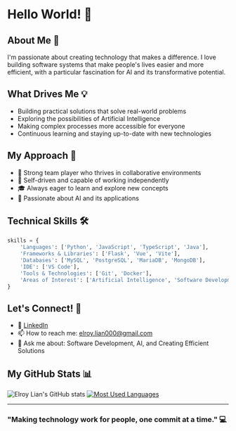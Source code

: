 # Hello World! 👋

## About Me 🎯
I'm passionate about creating technology that makes a difference. I love building software systems that make people's lives easier and more efficient, with a particular fascination for AI and its transformative potential.

## What Drives Me 💡
- Building practical solutions that solve real-world problems
- Exploring the possibilities of Artificial Intelligence
- Making complex processes more accessible for everyone
- Continuous learning and staying up-to-date with new technologies

## My Approach 🚀
- 👥 Strong team player who thrives in collaborative environments
- 💪 Self-driven and capable of working independently
- 🎓 Always eager to learn and explore new concepts
- 🤖 Passionate about AI and its applications

## Technical Skills 🛠️
```python
skills = {
    'Languages': ['Python', 'JavaScript', 'TypeScript', 'Java'],
    'Frameworks & Libraries': ['Flask', 'Vue', 'Vite'],
    'Databases': ['MySQL', 'PostgreSQL', 'MariaDB', 'MongoDB'],
    'IDE': ['VS Code'],
    'Tools & Technologies': ['Git', 'Docker'],
    'Areas of Interest': ['Artificial Intelligence', 'Software Development',]
}
```


## Let's Connect! 🤝
- 💼 [LinkedIn](https://www.linkedin.com/in/elroylian/)
- 📫 How to reach me: elroy.lian000@gmail.com
- 💭 Ask me about: Software Development, AI, and Creating Efficient Solutions

## My GitHub Stats 📊
![Elroy Lian's GitHub stats](https://github-readme-stats.vercel.app/api?username=elroylian&show_icons=true&theme=transparent)
[![Most Used Languages](https://github-readme-stats.vercel.app/api/top-langs/?username=elroylian&theme=transparent)](https://github.com/elroylian)
</br>

---
### "Making technology work for people, one commit at a time." 💻